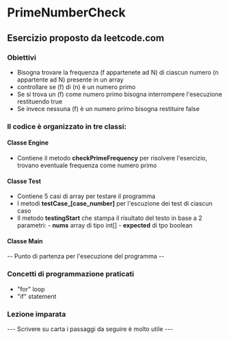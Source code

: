 # PrimeNumberCheck

## Esercizio proposto da leetcode.com

### Obiettivi
     
- Bisogna trovare la frequenza (f appartenete ad N) di ciascun numero (n appartente ad N) presente in un array
- controllare se (f) di (n) è un numero primo
- Se si trova un (f) come numero primo  bisogna interrompere l'esecuzione restituendo true
- Se invece nessuna (f) è un numero primo bisogna restituire false

### Il codice è organizzato in tre classi:

#### Classe Engine

- Contiene il metodo **checkPrimeFrequency** per risolvere l'esercizio, trovano eventuale frequenza come numero primo 

#### Classe Test

- Contiene 5 casi di array per testare il programma
- I metodi **testCase_[case_number]** per l'escuzione dei test di ciascun caso
- Il metodo **testingStart** che stampa il risultato del testo in base a 2 parametri: - **nums** array di tipo int[] - **expected** di tpo boolean 

#### Classe Main

-- Punto di partenza per l'esecuzione del programma --
         
### Concetti di programmazione praticati

- "for" loop
- "if" statement

### Lezione imparata

--- Scrivere su carta i passaggi da seguire è molto utile ---
